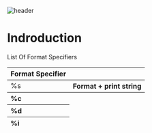 ![header](https://capsule-render.vercel.app/api?type=soft&color=0:EEFF00,100:a82da8&height=300&section=header&text=Printf%20&fontSize=60&desc=Written%20by%20Jacob%20leon%20and%20Chapman%20Hunt%20&animation=fadeIn)

<h1>Indroduction</h1>
<p>List Of Format Specifiers</p>

<table>
    <thead>
        <tr>
            <th align="left">Format Specifier</th>
              <th align="left"></th>
        </tr>
    </thead>
    <tbody>
        <tr>
            <td align="left">%s</td>
             <th align="center">Format + print string</th>
        </tr>
    </tbody>
     <thead>
        <tr>
            <th align="left">%c</th>
        </tr>
    </thead>
     <thead>
        <tr>
            <th align="left">%d</th>
        </tr>
    </thead>
     <thead>
        <tr>
            <th align="left">%i</th>
        </tr>
    </thead>
</table>


